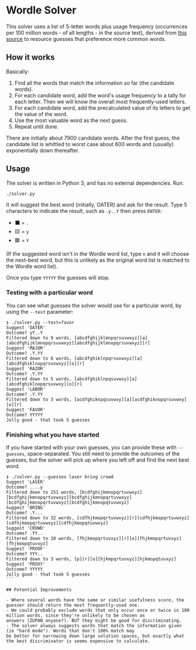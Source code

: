 # Wordle Solver

This solver uses a list of 5-letter words plus usage frequency (occurrences per 100 million words -
of all lengths - in the source text), derived from
[this source](http://www.kilgarriff.co.uk/bnc-readme.html) to resource guesses that preference more
common words.

## How it works

Basically:

1. Find all the words that match the information so far (the candidate words).
2. For each candidate word, add the word's usage frequency to a tally for each letter. Then we will
   know the overall most frequently-used letters.
3. For each candidate word, add the precalculated value of its letters to get the value of the
   word.
4. Use the most valuable word as the next guess.
5. Repeat until done.

There are initially about 7900 candidate words. After the first guess, the candidate list is whittled 
to worst case about 600 words and (usually) exponentially down thereafter.

## Usage

The solver is written in Python 3, and has no external dependencies. Run:

```{bash}
./solver.py
```

It will suggest the best word (initially, OATER) and ask for the result. Type 5 characters to
indicate the result, such as `.y..Y` then press `ENTER`:

- ⬛ = `.`
- 🟨 = `y`
- 🟩 = `Y`

(If the suggested word isn't in the Wordle word list, type `n` and it will choose the next-best
word, but this is unlikely as the original word list is matched to the Wordle word list).

Once you type `YYYYY` the guesses will stop.

### Testing with a particular word

You can see what guesses the solver would use for a particular word, by using the `--test` parameter:
```
❯ ./solver.py --test=favor
Suggest 'OATER'
Outcome? yY..Y
Filtered down to 9 words, [abcdfghijklmnpqrsuvwxyz][a][abcdfghijklmnopqrsuvwxyz][abcdfghijklmnopqrsuvwxyz][r]
Suggest 'MAJOR'
Outcome? .Y.YY
Filtered down to 6 words, [abcdfghiklnpqrsuvwxyz][a][abcdfghiklnopqrsuvwxyz][o][r]
Suggest 'RAZOR'
Outcome? .Y.YY
Filtered down to 5 words, [abcdfghiklnpqsuvwxy][a][abcdfghiklnopqrsuvwxy][o][r]
Suggest 'LABOR'
Outcome? .Y.YY
Filtered down to 3 words, [acdfghiknpqsuvwxy][a][acdfghiknopqrsuvwxy][o][r]
Suggest 'FAVOR'
Outcome? YYYYY
Jolly good - that took 5 guesses
```

### Finishing what you have started

If you have started with your own guesses, you can provide these with `--guesses`, space-separated. You 
still need to provide the outcomes of the guesses, but the solver will pick up where you left off and 
find the next best word.

````
❯ ./solver.py --guesses laser bring crowd
Suggest 'LASER'
Outcome? ....y
Filtered down to 251 words, [bcdfghijkmnopqrtuvwxyz][bcdfghijkmnopqrtuvwxyz][bcdfghijkmnopqrtuvwxyz][bcdfghijkmnopqrtuvwxyz][bcdfghijkmnopqtuvwxyz]
Suggest 'BRING'
Outcome? .Y...
Filtered down to 32 words, [cdfhjkmopqrtuvwxyz][r][cdfhjkmopqrtuvwxyz][cdfhjkmopqrtuvwxyz][cdfhjkmopqtuvwxyz]
Suggest 'CROWD'
Outcome? .YY..
Filtered down to 10 words, [fhjkmopqrtuvxyz][r][o][fhjkmopqrtuvxyz][fhjkmopqtuvxyz]
Suggest 'PROOF'
Outcome? YYY..
Filtered down to 3 words, [p][r][o][hjkmpqrtuvxyz][hjkmopqtuvxyz]
Suggest 'PROXY'
Outcome? YYYYY
Jolly good - that took 5 guesses
```

## Potential Improvements

- Where several words have the same or similar usefulness score, the guesser should return the most frequently-used one.
- We could probably exclude words that only occur once or twice in 100 million words, since they're unlikely to be chosen as 
answers (ZUPAN anyone?). BUT they might be good for discriminating.
- The solver always suggests words that match the information given (ie "hard mode"). Words that don't 100% match may 
be better for narrowing down large solution spaces, but exactly what the best discriminator is seems expensive to calculate.
